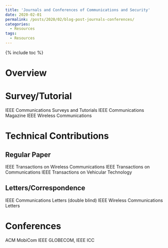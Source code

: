 ```yaml
---
title: 'Journals and Conferences of Communications and Security'
date: 2020-02-01
permalink: /posts/2020/02/blog-post-journals-conferences/
categories:
  - Resources  
tags:
  - Resources
---
```



{% include toc %}

# Overview

# Survey/Tutorial
IEEE Communications Surveys and Tutorials
IEEE Communications Magazine
IEEE Wireless Communications

# Technical Contributions
## Regular Paper
IEEE Transactions on Wireless Communications
IEEE Transactions on Communications
IEEE Transactions on Vehicular Technology

## Letters/Correspondence
IEEE Communications Letters (double blind)
IEEE Wireless Communications Letters

# Conferences
ACM MobiCom
IEEE GLOBECOM,
IEEE ICC





